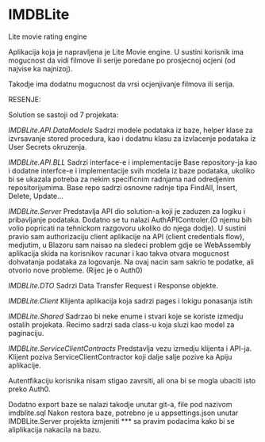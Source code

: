 # IMDBLite
Lite movie rating engine

Aplikacija koja je napravljena je Lite Movie engine. U sustini korisnik ima mogucnost da vidi 
filmove ili serije poredane po prosjecnoj ocjeni (od najvise ka najnizoj).

Takodje ima dodatnu mogucnost da vrsi ocjenjivanje filmova ili serija.

RESENJE:

Solution se sastoji od 7 projekata:

*IMDBLite.API.DataModels*
	Sadrzi modele podataka iz baze, helper klase za izvrsavanje stored procedura, kao i dodatnu
	klasu za izvlacenje podataka iz User Secrets okruzenja.

*IMDBLite.API.BLL*
	Sadrzi interface-e i implementacije Base repository-ja kao i dodatne interfce-e i implementacije
	svih modela iz baze podataka, ukoliko bi se ukazala potreba za nekim specificnim radnjama nad odredjenim
	repositorijumima.
	Base repo sadrzi osnovne radnje tipa FindAll, Insert, Delete, Update...
	
*IMDBLite.Server* 
	Predstavlja API dio solution-a koji je zaduzen za logiku i pribavljanje podataka.
	Dodatno se tu nalazi AuthAPIControler.(O njemu bih volio popricati na tehnickom razgovoru
	ukoliko do njega dodje).
	U sustini pravio sam authorizaciju client aplikacije na API (client credentials flow), medjutim,
	u Blazoru sam naisao na sledeci problem gdje se WebAssembly aplikacija skida na korisnikov racunar
	i kao takva otvara mogucnost dohvatanja podataka za logovanje. Na ovaj nacin sam sakrio te podatke, ali
	otvorio nove probleme. (Rijec je o Auth0)
	
*IMDBLite.DTO*
	Sadrzi Data Transfer Request i Response objekte.

*IMDBLite.Client*
	Klijenta aplikacija koja sadrzi pages i lokigu ponasanja istih
	
*IMDBLite.Shared*
	Sadrzao bi neke enume i stvari koje se koriste izmedju ostalih projekata.
	Recimo sadrzi sada class-u koja sluzi kao model za paginaciju.
	
*IMDBLite.ServiceClientContracts*
	Predstavlja vezu izmedju klijenta i API-ja. Klijent poziva ServiceClientContractor koji dalje
	salje pozive ka Apiju aplikacije.
	
Autentfikaciju korisnika nisam stigao zavrsiti, ali ona bi se mogla ubaciti isto preko Auth0.

Dodatno export baze se nalazi takodje unutar git-a, file pod nazivom imdblite.sql
Nakon restora baze, potrebno je u appsettings.json unutar IMDBLite.Server projekta izmjeniti *** 
sa pravim podacima kako bi se aliplikacija nakacila na bazu.